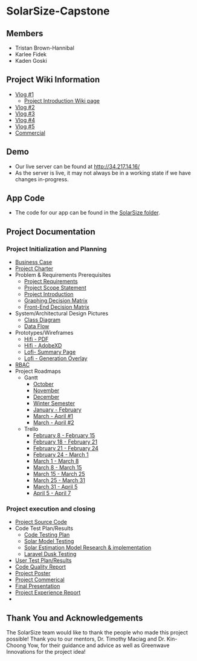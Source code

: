 # SolarSize-Capstone

## Members
- Tristan Brown-Hannibal
- Karlee Fidek
- Kaden Goski


## Project Wiki Information
- [Vlog #1](https://youtu.be/vIezxYcWhYg)
    - [Project Introduction Wiki page](https://github.com/karleefidek/char-ENSE-Capstone/wiki/Project-Introduction)
- [Vlog #2](https://www.youtube.com/watch?v=l39kQBDbjYQ)
- [Vlog #3](https://www.youtube.com/watch?v=OXaExlkIzw8)
- [Vlog #4](https://www.youtube.com/watch?v=oXmdjmmznls)
- [Vlog #5](https://www.youtube.com/watch?v=IY3JKgQl3h0)
- [Commercial](https://www.youtube.com/watch?v=9FCGwikCOzw)

## Demo
- Our live server can be found at http://34.217.14.16/
- As the server is live, it may not always be in a working state if we have changes in-progress.

## App Code
- The code for our app can be found in the [SolarSize folder](https://github.com/karleefidek/SolarSize-Capstone/tree/main/SolarSize).

## Project Documentation

### Project Initialization and Planning
- [Business Case](https://github.com/karleefidek/SolarSize-Capstone/blob/main/Project%20Documentation/Planning/SolarSize%20-%20Business%20Case.pdf)
- [Project Charter](https://github.com/karleefidek/SolarSize-Capstone/blob/main/Project%20Documentation/Planning/SolarSize%20-%20Project%20Charter.pdf)
- Problem & Requirements Prerequisites
    - [Project Requirements](https://github.com/karleefidek/SolarSize-Capstone/blob/main/Project%20Documentation/Planning/SolarSize%20-%20Project%20Requirements.pdf)
    - [Project Scope Statement](https://github.com/karleefidek/SolarSize-Capstone/blob/main/Project%20Documentation/Planning/SolarSize%20-%20Project%20Scope%20Statement.pdf)
    - [Project Introduction](https://github.com/karleefidek/SolarSize-Capstone/wiki/Project-Introduction)
    - [Graphing Decision Matrix](https://github.com/karleefidek/SolarSize-Capstone/blob/main/Project%20Documentation/Design/SolarSize%20-%20Graphing%20Decision%20Matrix.pdf)
    - [Front-End Decision Matrix](https://github.com/karleefidek/SolarSize-Capstone/blob/main/Project%20Documentation/Design/SolarSize%20-%20Front-End%20Decision%20Matrix.pdf)
- System/Architectural Design Pictures
  - [Class Diagram](https://github.com/karleefidek/SolarSize-Capstone/blob/main/Project%20Documentation/Design/SolarSize%20-%20Class%20Diagram.pdf)
  - [Data Flow](https://github.com/karleefidek/SolarSize-Capstone/blob/main/Project%20Documentation/Design/SolarSize%20-%20Data%20Flow.pdf)
- Prototypes/Wireframes
  - [Hifi - PDF](https://github.com/karleefidek/SolarSize-Capstone/blob/main/Project%20Documentation/Design/SolarSize%20-%20Hifi%20Pages.pdf)
  - [Hifi - AdobeXD](https://github.com/karleefidek/SolarSize-Capstone/blob/main/Project%20Documentation/Design/SolarSize%20-%20Adobe%20XD%20Hifi.xd)
  - [Lofi- Summary Page](https://github.com/karleefidek/SolarSize-Capstone/blob/main/Project%20Documentation/Design/SolarSize%20-%20Summary%20Details%20Lofi.PNG)
  - [Lofi - Generation Overlay](https://github.com/karleefidek/SolarSize-Capstone/blob/main/Project%20Documentation/Design/SolarSize%20-%20Generation%20Overlay%20Lofi.PNG)
- [RBAC](https://github.com/karleefidek/SolarSize-Capstone/blob/main/Project%20Documentation/Design/Solar%20Size%20-%20Role%20Based%20Access%20Control.pdf)
- Project Roadmaps
  - Gantt
    - [October](https://github.com/karleefidek/SolarSize-Capstone/blob/main/Project%20Documentation/Gantt%20Chart/October.PNG)
    - [November](https://github.com/karleefidek/SolarSize-Capstone/blob/main/Project%20Documentation/Gantt%20Chart/November.PNG)
    - [December](https://github.com/karleefidek/SolarSize-Capstone/blob/main/Project%20Documentation/Gantt%20Chart/December.PNG)
    - [Winter Semester](https://github.com/karleefidek/SolarSize-Capstone/blob/main/Project%20Documentation/Gantt%20Chart/Winter%20Semester%202021.pdf)
    - [January - February](https://github.com/karleefidek/SolarSize-Capstone/blob/main/Project%20Documentation/Gantt%20Chart/Jan-Feb.PNG)
    - [March - April #1](https://github.com/karleefidek/SolarSize-Capstone/blob/main/Project%20Documentation/Gantt%20Chart/Mar-Apr.PNG)
    - [March - April #2](https://github.com/karleefidek/SolarSize-Capstone/blob/main/Project%20Documentation/Gantt%20Chart/Updated%20Mar-Apr.png)
  - Trello
    - [February 8 - February 15](https://github.com/karleefidek/SolarSize-Capstone/blob/main/Project%20Documentation/Trello%20Board/Scrum%206%20-%20Feb%208%20to%20Feb%2015.png)
    - [February 18 - February 21](https://github.com/karleefidek/SolarSize-Capstone/blob/main/Project%20Documentation/Trello%20Board/Project%20Bazaar%20Day%20%232%20-%20Feb%2018%20to%20Feb%2021.png)
    - [February 21 - February 24](https://github.com/karleefidek/SolarSize-Capstone/blob/main/Project%20Documentation/Trello%20Board/Project%20Bazaar%20Day%20%232%20-%20Feb%2021%20to%20Feb%2024.png)
    - [February 24 - March 1](https://github.com/karleefidek/SolarSize-Capstone/blob/main/Project%20Documentation/Trello%20Board/Project%20Bazaar%20Day%20%232%20-%20Feb%2024%20to%20Mar%201.png)
    - [March 1 - March 8](https://github.com/karleefidek/SolarSize-Capstone/blob/main/Project%20Documentation/Trello%20Board/Vlog%205%20-%20Mar%201%20to%20Mar%208.png)
    - [March 8 - March 15](https://github.com/karleefidek/SolarSize-Capstone/blob/main/Project%20Documentation/Trello%20Board/Scrum%207%20-%20Mar%208%20to%20Mar%2015.png)
    - [March 15 - March 25](https://github.com/karleefidek/SolarSize-Capstone/blob/main/Project%20Documentation/Trello%20Board/Mar%2015%20to%20Mar%2025.png)
    - [March 25 - March 31](https://github.com/karleefidek/SolarSize-Capstone/blob/main/Project%20Documentation/Trello%20Board/Mar%2025%20to%20Mar%2031.png)
    - [March 31 - April 5](https://github.com/karleefidek/SolarSize-Capstone/blob/main/Project%20Documentation/Trello%20Board/Mar%2031%20to%20Apr%205.png)
    - [April 5 - April 7](https://github.com/karleefidek/SolarSize-Capstone/blob/main/Project%20Documentation/Trello%20Board/Apr%205%20to%20Apr%207.png)
### Project execution and closing
- [Project Source Code](https://github.com/karleefidek/SolarSize-Capstone/tree/main/SolarSize)
- Code Test Plan/Results
  - [Code Testing Plan](https://github.com/karleefidek/SolarSize-Capstone/blob/main/Project%20Documentation/Testing/Code%20Testing%20Plan.pdf)
  - [Solar Model Testing](https://github.com/karleefidek/SolarSize-Capstone/blob/main/Project%20Documentation/Testing/SolarSize%20-%20Solar%20Model%20Testing.pdf)
  - [Solar Estimation Model Research & implementation](https://github.com/karleefidek/SolarSize-Capstone/blob/main/Project%20Documentation/Testing/Solar%20Estimation%20Model%20-%20Research%20and%20Implementation.pdf)
  - [Laravel Dusk Testing](https://github.com/karleefidek/SolarSize-Capstone/blob/main/Project%20Documentation/Testing/Laravel%20Dusk%20Testing.pdf)
- [User Test Plan/Results](https://github.com/karleefidek/SolarSize-Capstone/blob/main/Project%20Documentation/Testing/SolarSize%20-%20User%20Testing%20Plan%20and%20Results.pdf)
- [Code Quality Report](https://github.com/karleefidek/SolarSize-Capstone/blob/main/Project%20Documentation/Reports/SolarSize%20-%20Code%20Quality%20Report.pdf)
- [Project Poster](https://github.com/karleefidek/SolarSize-Capstone/blob/main/Project%20Day/SolarSize%20-%20Project%20Day%20Poster.pdf)
- [Project Commerical](https://www.youtube.com/watch?v=9FCGwikCOzw)
- [Final Presentation](https://github.com/karleefidek/SolarSize-Capstone/blob/main/Project%20Day/SolarSize%20-%20Project%20Day%20Presentation.pdf)
- [Project Experience Report](https://github.com/karleefidek/SolarSize-Capstone/blob/main/Project%20Documentation/Reports/SolarSize%20-%20Project%20Experience%20Report.pdf)
- 

## Thank You and Acknowledgements

The SolarSize team would like to thank the people who made this project possible! Thank you to our mentors, Dr. Timothy Maciag and Dr. Kin-Choong Yow, for their guidance and advice as well as Greenwave Innovations for the project idea!
